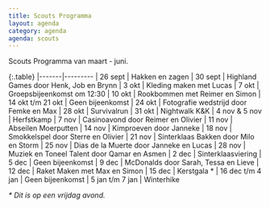 ```yaml
---
title: Scouts Programma
layout: agenda
category: agenda
agenda: scouts
---
```


Scouts Programma van maart - juni.

{:.table}
|-------|---------
| 26 sept | Hakken en zagen
| 30 sept | Highland Games door Henk, Job en Brynn
| 3 okt | Kleding maken met Lucas
| 7 okt | Groepsbijeenkomst om 12:30
| 10 okt | Rookbommen met Reimer en Simon
| 14 okt t/m 21 okt | Geen bijeenkomst
| 24 okt | Fotografie wedstrijd door Femke en Max
| 28 okt | Survivalrun
| 31 okt | Nightwalk K&K
| 4 nov & 5 nov | Herfstkamp
| 7 nov | Casinoavond door Reimer en Olivier
| 11 nov | Abseilen Moerputten
| 14 nov | Kimproeven door Janneke
| 18 nov | Smokkelspel door Sterre en Olivier
| 21 nov | Sinterklaas Bakken door Milo en Storm
| 25 nov | Dias de la Muerte door Janneke en Lucas
| 28 nov | Muziek en Toneel Talent door Qamar en Asmen
| 2 dec | Sinterklaasviering
| 5 dec | Geen bijeenkomst
| 9 dec | McDonalds door Sarah, Tessa en Lieve
| 12 dec | Raket Maken met Max en Simon
| 15 dec | Kerstgala *
| 16 dec t/m 4 jan | Geen bijeenkomst
| 5 jan t/m 7 jan | Winterhike

_* Dit is op een vrijdag avond._
